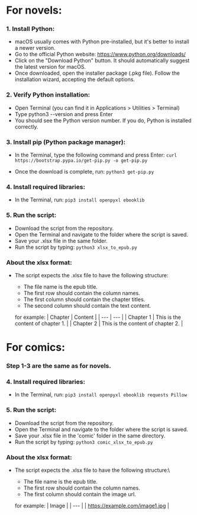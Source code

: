 # For novels:
### 1. Install Python:

- macOS usually comes with Python pre-installed, but it's better to install a newer version.
- Go to the official Python website: https://www.python.org/downloads/
- Click on the "Download Python" button. It should automatically suggest the latest version for macOS.
- Once downloaded, open the installer package (.pkg file).
Follow the installation wizard, accepting the default options.


### 2. Verify Python installation:

- Open Terminal (you can find it in Applications > Utilities > Terminal)
- Type python3 --version and press Enter
- You should see the Python version number. If you do, Python is installed correctly.


### 3. Install pip (Python package manager):

- In the Terminal, type the following command and press Enter:
```curl https://bootstrap.pypa.io/get-pip.py -o get-pip.py```

- Once the download is complete, run:
```python3 get-pip.py```



### 4. Install required libraries:

- In the Terminal, run:
```pip3 install openpyxl ebooklib```

### 5. Run the script:

- Download the script from the repository.
- Open the Terminal and navigate to the folder where the script is saved.
- Save your .xlsx file in the same folder.
- Run the script by typing:
```python3 xlsx_to_epub.py```


### About the xlsx format:
- The script expects the .xlsx file to have the following structure:
  - The file name is the epub title.
  - The first row should contain the column names.
  - The first column should contain the chapter titles.
  - The second column should contain the text content.


   for example:
  | Chapter | Content |
  | --- | --- |
  | Chapter 1 | This is the content of chapter 1. |
  | Chapter 2 | This is the content of chapter 2. |

# For comics:

### Step 1-3 are the same as for novels.

### 4. Install required libraries:

- In the Terminal, run:
```pip3 install openpyxl ebooklib requests Pillow```

### 5. Run the script:

- Download the script from the repository.
- Open the Terminal and navigate to the folder where the script is saved.
- Save your .xlsx file in the 'comic' folder in the same directory.
- Run the script by typing:
```python3 comic_xlsx_to_epub.py```

### About the xlsx format:

- The script expects the .xlsx file to have the following structure:\
  - The file name is the epub title.
  - The first row should contain the column names.
  - The first column should contain the image url.


  for example:
  | Image |
  | --- |
  | https://example.com/image1.jpg |